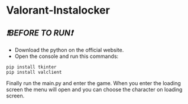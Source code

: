 # Valorant-Instalocker

## ***❗BEFORE TO RUN❗***
- Download the python on the official website.
- Open the console and run this commands:

```
pip install tkinter
pip install valclient
```

Finally run the main.py and enter the game. When you enter the loading screen the menu will open and you can choose the character on loading screen.
  
 

